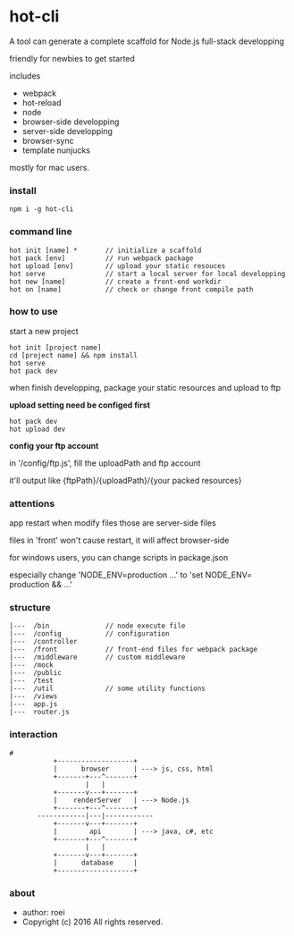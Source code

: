 # hot-cli

A tool can generate a complete scaffold for Node.js full-stack developping

friendly for newbies to get started

includes

- webpack
- hot-reload
- node
- browser-side developping
- server-side developping
- browser-sync
- template nunjucks

mostly for mac users.

### install

    npm i -g hot-cli


### command line

    hot init [name] *       // initialize a scaffold
    hot pack [env]          // run webpack package
    hot upload [env]        // upload your static resouces
    hot serve               // start a local server for local developping
    hot new [name]          // create a front-end workdir
    hot on [name]           // check or change front compile path

### how to use

start a new project

    hot init [project name]
    cd [project name] && npm install
    hot serve
    hot pack dev

when finish developping, package your static resources and upload to ftp

**upload setting need be configed first**

    hot pack dev
    hot upload dev

**config your ftp account**

in '/config/ftp.js', fill the uploadPath and ftp account

it'll output like {ftpPath}/{uploadPath}/{your packed resources}

### attentions
app restart when modify files those are server-side files

files in 'front' won't cause restart, it will affect browser-side

for windows users, you can change scripts in package.json

especially change 'NODE_ENV=production ...' to 'set NODE_ENV= production && ...'

### structure

    |---  /bin              // node execute file
    |---  /config           // configuration
    |---  /controller
    |---  /front            // front-end files for webpack package
    |---  /middleware       // custom middleware
    |---  /mock
    |---  /public
    |---  /test
    |---  /util             // some utility functions
    |---  /views
    |---  app.js
    |---  router.js

### interaction

    #
               +-------------------+
               |      browser      | ---> js, css, html
               +-------+---^-------+
                       |   |
               +-------v---+-------+
               |    renderServer   | ---> Node.js
               +-------+---^-------+
           ------------|---|------------
               +-------v---+-------+
               |        api        | ---> java, c#, etc
               +-------+---^-------+
                       |   |
               +-------v---+-------+
               |      database     |
               +-------------------+


### about
- author: roei
- Copyright (c) 2016 All rights reserved.
